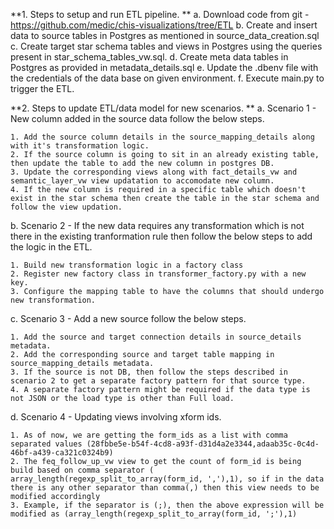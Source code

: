 **1.	Steps to setup and run ETL pipeline.
**    a.	Download code from git - https://github.com/medic/chis-visualizations/tree/ETL
    b.	Create and insert data to source tables in Postgres as mentioned in source_data_creation.sql
    c.	Create target star schema tables and views in Postgres using the queries present in star_schema_tables_vw.sql.
    d.	Create meta data tables in Postgres as provided in metadata_details.sql 
    e.	Update the .dbenv file with the credentials of the data base on given environment.
    f.	Execute main.py to trigger the ETL.
 
**2. Steps to update ETL/data model for new scenarios.
**
a. Scenario 1 - New column added in the source data follow the below steps.

    1. Add the source column details in the source_mapping_details along with it's transformation logic.
    2. If the source column is going to sit in an already existing table, then update the table to add the new column in postgres DB.
    3. Update the corresponding views along with fact_details_vw and semantic_layer_vw view updatation to accomodate new column.
    4. If the new column is required in a specific table which doesn't exist in the star schema then create the table in the star schema and follow the view updation.

b. Scenario 2 - If the new data requires any transformation which is not there in the existing tranformation rule then follow the below steps to add the logic in the ETL.

    1. Build new transformation logic in a factory class
    2. Register new factory class in transformer_factory.py with a new key.
    3. Configure the mapping table to have the columns that should undergo new transformation.

c. Scenario 3 - Add a new source follow the below steps.

    1. Add the source and target connection details in source_details metadata.
    2. Add the corresponding source and target table mapping in source_mapping_details metadata.
    3. If the source is not DB, then follow the steps described in scenario 2 to get a separate factory pattern for that source type.
    4. A separate factory pattern might be required if the data type is not JSON or the load type is other than Full load.

d. Scenario 4 - Updating views involving xform ids.

    1. As of now, we are getting the form_ids as a list with comma separated values (28fbbe5e-b54f-4cd8-a93f-d31d4a2e3344,adaab35c-0c4d-46bf-a439-ca321c0324b9)
    2. The feq_follow_up_vw view to get the count of form_id is being build based on comma separator ( array_length(regexp_split_to_array(form_id, ','),1), so if in the data there is any other separator than comma(,) then this view needs to be modified accordingly
    3. Example, if the separator is (;), then the above expression will be modified as (array_length(regexp_split_to_array(form_id, ';'),1)

